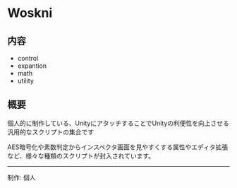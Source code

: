 # Woskni

## 内容
- control
- expantion
- math
- utility

## 概要
個人的に制作している、UnityにアタッチすることでUnityの利便性を向上させる汎用的なスクリプトの集合です

AES暗号化や素数判定からインスペクタ画面を見やすくする属性やエディタ拡張など、様々な種類のスクリプトが封入されています。

---
制作: 個人